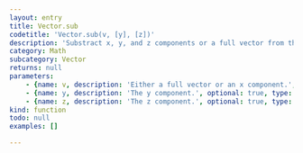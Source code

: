 ```yaml
---
layout: entry
title: Vector.sub
codetitle: 'Vector.sub(v, [y], [z])'
description: 'Substract x, y, and z components or a full vector from this vector'
category: Math
subcategory: Vector
returns: null
parameters:
    - {name: v, description: 'Either a full vector or an x component.', optional: false, type: [Vector, Number]}
    - {name: y, description: 'The y component.', optional: true, type: [Number]}
    - {name: z, description: 'The z component.', optional: true, type: [Number]}
kind: function
todo: null
examples: []

---
```

